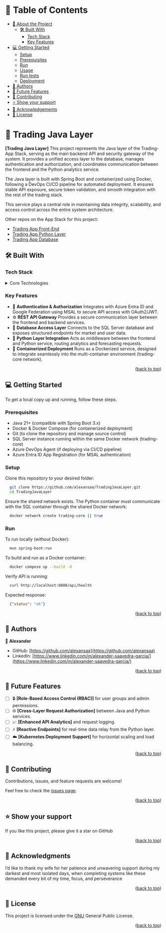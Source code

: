 <a name="readme-top"></a>

# 📗 Table of Contents

- [📖 About the Project](#about-project)
  - [🛠 Built With](#built-with)
    - [Tech Stack](#tech-stack)
    - [Key Features](#key-features)
- [💻 Getting Started](#getting-started)
  - [Setup](#setup)
  - [Prerequisites](#prerequisites)
  - [Run](#run)
  - [Usage](#usage)
  - [Run tests](#run-tests)
  - [Deployment](#deployment)
- [👥 Authors](#authors)
- [🔭 Future Features](#future-features)
- [🤝 Contributing](#contributing)
- [⭐️ Show your support](#support)
- [🙏 Acknowledgements](#acknowledgements)
- [📝 License](#license)

# 📖 Trading Java Layer <a name="about-project"></a>

**[Trading Java Layer]**
This project represents the Java layer of the Trading-App Stack, serving as the main backend API and security gateway of the system. It provides a unified access layer to the database, manages authentication and authorization, and coordinates communication between the frontend and the Python analytics service.

The Java layer is built with Spring Boot and containerized using Docker, following a DevOps CI/CD pipeline for automated deployment. It ensures stable API exposure, secure token validation, and smooth integration with the rest of the trading stack.

This service plays a central role in maintaining data integrity, scalability, and access control across the entire system architecture.

Other repos on the App Stack for this project:
- [Trading App Front-End](https://github.com/alexansaa/TradingAppFrontEnd)
- [Trading App Python Layer](https://github.com/alexansaa/TradingPythonLayer)
- [Trading App Database](https://github.com/alexansaa/Trading-db)

## 🛠 Built With <a name="built-with"></a>

### Tech Stack <a name="tech-stack"></a>

<details>
  <summary>Core Technologies</summary>
  <ul>
    <li><a href="https://spring.io/projects/spring-boot">Spring Boot</a></li>
    <li><a href="https://learn.microsoft.com/en-us/azure/active-directory/develop/">MSAL / Azure Entra ID</a></li>
    <li><a href="https://www.docker.com/">Docker</a></li>
    <li><a href="https://azure.microsoft.com/es-es/products/devops">Azure DevOps</a></li>
  </ul>
</details>

### Key Features <a name="key-features"></a>

- 🔐 **Authentication & Authorization** Integrates with Azure Entra ID and Google Federation using MSAL to secure API access with OAuth2/JWT.
- ⚙️ **REST API Gateway** Provides a secure communication layer between the frontend and backend services.
- 💾 **Database Access Layer** Connects to the SQL Server database and exposes structured endpoints for market and user data.
- 🔁 **Python Layer Integration** Acts as middleware between the frontend and Python service, routing analytics and forecasting requests.
- 🐳 **Containerized Deployment** Runs as a Dockerized service, designed to integrate seamlessly into the multi-container environment (trading-core network).

<p align="right">(<a href="#readme-top">back to top</a>)</p>

## 💻 Getting Started <a name="getting-started"></a>

To get a local copy up and running, follow these steps.

### Prerequisites

- Java 21+ (compatible with Spring Boot 3.x)
- Docker & Docker Compose (for containerized deployment)
- Git (to clone the repository and manage source control)
- SQL Server instance running within the same Docker network (trading-core)
- Azure DevOps Agent (if deploying via CI/CD pipeline)
- Azure Entra ID App Registration (for MSAL authentication)

### Setup

Clone this repository to your desired folder:

```sh
  git clone https://github.com/alexansaa/TradingJavaLayer.git
  cd TradingJavaLayer
```
Ensure the shared network exists. The Python container must communicate with the SQL container through the shared Docker network:

```sh
  docker network create trading-core || true
```

### Run

To run locally (without Docker):

```sh
  mvn spring-boot:run
```
To build and run as a Docker container:

```sh
  docker compose up --build -d
```
Verify API is running:

```sh
  curl http://localhost:8080/api/health
```
Expected response:

```json
  {"status": "ok"}
```

<p align="right">(<a href="#readme-top">back to top</a>)</p>

<!-- AUTHORS -->

## 👥 Authors <a name="authors"></a>

👤 **Alexander**

- GitHub: [https://github.com/alexansaa](https://github.com/alexansaa)
- LinkedIn: [https://www.linkedin.com/in/alexander-saavedra-garcia/](https://www.linkedin.com/in/alexander-saavedra-garcia/)

<p align="right">(<a href="#readme-top">back to top</a>)</p>

<!-- FUTURE FEATURES -->

## 🔭 Future Features <a name="future-features"></a>

- [ ] 🔒 **[Role-Based Access Control (RBAC)]** for user groups and admin permissions.
- [ ] 🌐 **[Cross-Layer Request Authorization]** between Java and Python services.
- [ ] 📈 **[Enhanced API Analytics]** and request logging.
- [ ] ⚡ **[Reactive Endpoints]** for real-time data relay from the Python layer.
- [ ] ☁️ **[Kubernetes Deployment Support]** for horizontal scaling and load balancing.

<p align="right">(<a href="#readme-top">back to top</a>)</p>

<!-- CONTRIBUTING -->

## 🤝 Contributing <a name="contributing"></a>

Contributions, issues, and feature requests are welcome!

Feel free to check the [issues page](https://github.com/alexansaa/TradingJavaLayer/issues).

<p align="right">(<a href="#readme-top">back to top</a>)</p>

## ⭐️ Show your support <a name="support"></a>

If you like this project, please give it a star on GitHub

<p align="right">(<a href="#readme-top">back to top</a>)</p>

## 🙏 Acknowledgments <a name="acknowledgements"></a>

I’d like to thank my wife for her patience and unwavering support during my darkest and most isolated days, when completing systems like these demanded every bit of my time, focus, and perseverance

<p align="right">(<a href="#readme-top">back to top</a>)</p>

<!-- LICENSE -->

## 📝 License <a name="license"></a>

This project is licensed under the [GNU](./LICENSE.md) General Public License.

<p align="right">(<a href="#readme-top">back to top</a>)</p>
